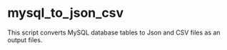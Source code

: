 # mysql_to_json_csv
This script converts MySQL database tables to Json and CSV files as an output files. 
